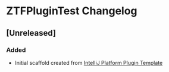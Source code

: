 <!-- Keep a Changelog guide -> https://keepachangelog.com -->

# ZTFPluginTest Changelog

## [Unreleased]
### Added
- Initial scaffold created from [IntelliJ Platform Plugin Template](https://github.com/JetBrains/intellij-platform-plugin-template)
